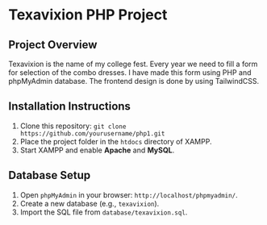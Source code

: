 # Texavixion PHP Project

## Project Overview
Texavixion is the name of my college fest. Every year we need to fill a form for selection of the combo dresses. I have made this form using PHP and phpMyAdmin database. The frontend design is done by using TailwindCSS.

## Installation Instructions
1. Clone this repository: `git clone https://github.com/yourusername/php1.git`
2. Place the project folder in the `htdocs` directory of XAMPP.
3. Start XAMPP and enable **Apache** and **MySQL**.

## Database Setup
1. Open `phpMyAdmin` in your browser: `http://localhost/phpmyadmin/`.
2. Create a new database (e.g., `texavixion`).
3. Import the SQL file from `database/texavixion.sql`.
